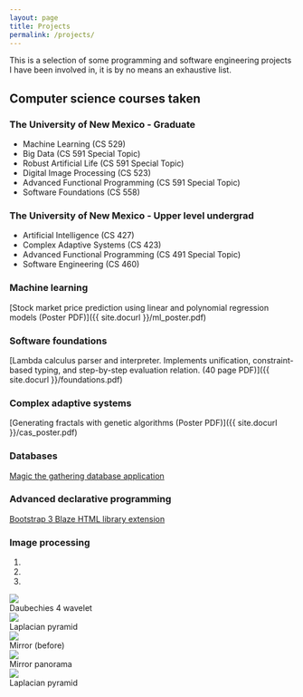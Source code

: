 ```yaml
---
layout: page
title: Projects
permalink: /projects/
---
```


This is a selection of some programming and software engineering projects I
have been involved in, it is by no means an exhaustive list.

## Computer science courses taken

### The University of New Mexico - Graduate 
* Machine Learning (CS 529)
* Big Data (CS 591 Special Topic)
* Robust Artificial Life (CS 591 Special Topic)
* Digital Image Processing (CS 523)
* Advanced Functional Programming (CS 591 Special Topic)
* Software Foundations (CS 558)

### The University of New Mexico - Upper level undergrad 
* Artificial Intelligence (CS 427)
* Complex Adaptive Systems (CS 423)
* Advanced Functional Programming (CS 491 Special Topic)
* Software Engineering (CS 460)

### Machine learning
[Stock market price prediction using linear and polynomial regression models (Poster PDF)]({{ site.docurl }}/ml_poster.pdf)

### Software foundations
[Lambda calculus parser and interpreter. Implements unification, constraint-based typing, and step-by-step evaluation relation. (40 page PDF)]({{ site.docurl }}/foundations.pdf)

### Complex adaptive systems
[Generating fractals with genetic algorithms (Poster PDF)]({{ site.docurl }}/cas_poster.pdf)

### Databases
[Magic the gathering database application](http://cs.unm.edu/~lnunno/cs564/mtg-db/index.php)

### Advanced declarative programming
[Bootstrap 3 Blaze HTML library extension](http://lnunno.github.io/blaze-bootstrap3/)

### Image processing

<div id="carousel-example-generic" class="carousel slide" data-ride="carousel">
  <!-- Indicators -->
  <ol class="carousel-indicators">
    <li data-target="#carousel-example-generic" data-slide-to="0" class="active"></li>
    <li data-target="#carousel-example-generic" data-slide-to="1"></li>
    <li data-target="#carousel-example-generic" data-slide-to="2"></li>
  </ol>

  <!-- Wrapper for slides -->
  <div class="carousel-inner">
    <div class="item active">
      <img src="{{ site.imageurl }}/daubechies4.png">
      <div class="carousel-caption">
        Daubechies 4 wavelet
      </div>
    </div>
    <div class="item">
      <img src="{{ site.imageurl }}/laplacianPyramid.png">
      <div class="carousel-caption">
        Laplacian pyramid
      </div>
    </div>
    <div class="item">
      <img src="{{ site.imageurl }}/mirror.png">
      <div class="carousel-caption">
        Mirror (before)
      </div>
    </div>
    <div class="item">
      <img src="{{ site.imageurl }}/mirrorPanorama.png">
      <div class="carousel-caption">
        Mirror panorama
      </div>
    </div>
    <div class="item">
      <img src="{{ site.imageurl }}/laplacianPyramid.png">
      <div class="carousel-caption">
        Laplacian pyramid
      </div>
    </div>
  </div>
  <!-- Controls -->
  <a class="left carousel-control" href="#carousel-example-generic" role="button" data-slide="prev">
    <span class="glyphicon glyphicon-chevron-left"></span>
  </a>
  <a class="right carousel-control" href="#carousel-example-generic" role="button" data-slide="next">
    <span class="glyphicon glyphicon-chevron-right"></span>
  </a>
</div>